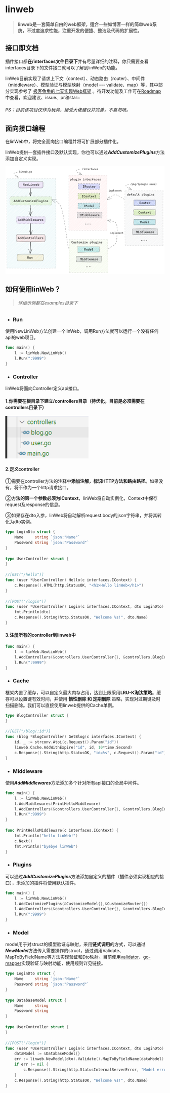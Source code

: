 

# linweb

> #### linweb是一套简单自由的web框架，适合一些如博客一样的简单web系统，不过度追求性能，注重开发的便捷、整洁及代码的扩展性。



## 接口即文档

插件接口都**在/interfaces文件目录下**并有尽量详细的注释，你只需要查看interfaces目录下的文件接口就可以了解到linWeb的功能。

linWeb目前实现了请求上下文（context）、动态路由（router）、中间件（middleware）、模型验证与模型映射（model --- validate、map）等，其中部分实现参考了 [极客兔兔的七天实现Web框架](https://github.com/geektutu/7days-golang) 。待开发功能及工作可在[Roadmap](https://github.com/Codexiaoyi/linweb/issues/1)中查看，欢迎建议、issue、pr和star~

###### PS：目前该项目仅作为玩具，接受大佬建议并完善，不喜勿喷。



## 面向接口编程

在linWeb中，将完全面向接口编程并将可扩展部分插件化。

linWeb提供一套插件接口及默认实现，你也可以通过***AddCustomizePlugins***方法添加自定义实现。

<img src=".\docs\images\structure.png" alt="image-20210727102845643" style="zoom:80%;" />



## 如何使用linWeb？

> ###### 详细示例都在examples目录下

- ### Run


使用NewLinWeb方法创建一个linWeb，调用Run方法就可以运行一个没有任何api的web项目。

```go
func main() {
	l := linWeb.NewLinWeb()
	l.Run(":9999")
}
```

- ### Controller


linWeb将面向Controller定义api接口。

#### 1.你需要在根目录下建立/controllers目录（待优化，目前是必须需要在controllers目录下）

<img src=".\docs\images\controllers.png" alt="image-20210727111727506" style="zoom:150%;" />

#### 2.定义controller

①需要在controller方法的注释中**添加注解，标识HTTP方法和路由路径**。如果没有，将不作为一个http请求接口。

②**方法的第一个参数必须为IContext**，linWeb将自动实例化，Context中保存request及response的信息。

③如果存在dto入参，linWeb将自动解析request.body的json字符串，并将其转化为dto实例。

```go
type LoginDto struct {
	Name     string `json:"Name"`
	Password string `json:"Password"`
}

type UserController struct {
}

//[GET("/hello")]
func (user *UserController) Hello(c interfaces.IContext) {
	c.Response().HTML(http.StatusOK, "<h1>Hello linWeb</h1>")
}

//[POST("/login")]
func (user *UserController) Login(c interfaces.IContext, dto LoginDto) {
	fmt.Println(dto)
	c.Response().String(http.StatusOK, "Welcome %s!", dto.Name)
}

```

#### 3.注册所有的controller到linweb中

```go
func main() {
	l := linWeb.NewLinWeb()
	l.AddControllers(&controllers.UserController{}, &controllers.BlogController{})
	l.Run(":9999")
}
```

- ### Cache

框架内置了缓存，可以自定义最大内存占用，达到上限采用**LRU-K淘汰策略**。缓存可以设置键有效时间，并使用 **惰性删除 和 定期删除** 策略，实现对过期键及时扫描删除。我们可以直接使用linweb提供的Cache单例。

```go
type BlogController struct {
}

//[GET("/blog/:id")]
func (blog *BlogController) GetBlog(c interfaces.IContext) {
	id, _ := strconv.Atoi(c.Request().Param("id"))
	linweb.Cache.AddWithExpire("id", id, 10*time.Second)
	c.Response().String(http.StatusOK, "id=%s", c.Request().Param("id"))
}
```

- ### Middleware

使用***AddMiddlewares***方法添加多个针对所有api接口的全局中间件。

```go
func main() {
	l := linWeb.NewLinWeb()
	l.AddMiddlewares(PrintHelloMiddleware)
	l.AddControllers(&controllers.UserController{}, &controllers.BlogController{})
	l.Run(":9999")
}

func PrintHelloMiddleware(c interfaces.IContext) {
	fmt.Println("hello linWeb!")
	c.Next()
	fmt.Println("byebye linWeb")
}
```

- ### Plugins

可以通过***AddCustomizePlugins***方法添加自定义的插件（插件必须实现相应的接口），未添加的插件将使用默认插件。

```go
func main() {
	l := linWeb.NewLinWeb()
	l.AddCustomizePlugins(&CustomizeModel{},&CustomizeRouter{})
	l.AddControllers(&controllers.UserController{}, &controllers.BlogController{})
	l.Run(":9999")
}
```

- ### Model

model用于对struct的模型验证与映射，采用**链式调用**的方式，可以通过***NewModel***方法传入需要操作的struct，通过调用Validate、MapToByFieldName等方法实现验证和Dto映射。目前使用[validator](https://github.com/go-playground/validator)、[go-mapper](https://github.com/Codexiaoyi/go-mapper)实现验证与映射功能，使用规则详见链接。

```go
type LoginDto struct {
	Name     string `json:"Name"`
	Password string `json:"Password"`
}

type DatabaseModel struct {
	Name     string
	Password string
}

type UserController struct {
}

//[POST("/login")]
func (user *UserController) Login(c interfaces.IContext, dto LoginDto) {
	dataModel := &DatabaseModel{}
	err := linweb.NewModel(dto).Validate().MapToByFieldName(dataModel).ModelError()
	if err != nil {
		c.Response().String(http.StatusInternalServerError, "Model error :%s!", err.Error())
	}
	c.Response().String(http.StatusOK, "Welcome %s!", dto.Name)
}
```

